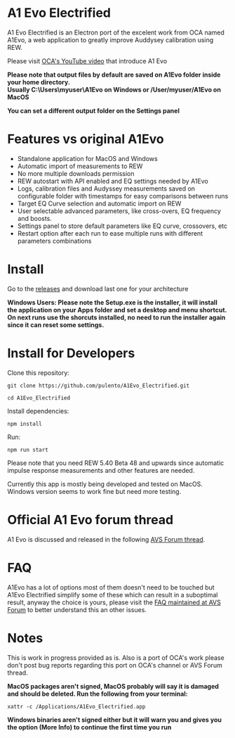 # A1 Evo Electrified

A1 Evo Electrified is an Electron port of the excelent work from OCA named A1Evo, a web application to greatly improve Auddysey calibration using REW.

Please visit [OCA's YouTube video](https://www.youtube.com/watch?v=lmZ5yV1-wMI) that introduce A1 Evo

**Please note that output files by default are saved on A1Evo folder inside your home directory.**  
**Usually C:\Users\myuser\A1Evo on Windows or /User/myuser/A1Evo on MacOS**

**You can set a different output folder on the Settings panel**

# Features vs original A1Evo

<ul>
  <li>Standalone application for MacOS and Windows</li>
  <li>Automatic import of measurements to REW</li>
  <li>No more multiple downloads permission</li>
  <li>REW autostart with API enabled and EQ settings needed by A1Evo</li>
  <li>Logs, calibration files and Audyssey measurements saved on configurable folder with timestamps for easy comparisons between runs</li>
  <li>Target EQ Curve selection and automatic import on REW</li>
  <li>User selectable advanced parameters, like cross-overs, EQ frequency and boosts.</li>
  <li>Settings panel to store default parameters like EQ curve, crossovers, etc</li>
  <li>Restart option after each run to ease multiple runs with different parameters combinations</li>
</ul>

# Install

Go to the [releases](https://github.com/pulento/A1Evo_Electrified/releases) and download last one for your architecture

**Windows Users: Please note the Setup.exe is the installer, it will install the application on your Apps folder and set a desktop and menu shortcut.
On next runs use the shorcuts installed, no need to run the installer again since it can reset some settings.**

# Install for Developers

Clone this repository:
```
git clone https://github.com/pulento/A1Evo_Electrified.git
```
```
cd A1Evo_Electrified
```
Install dependencies:

```
npm install
```

Run:

```
npm run start
```

Please note that you need REW 5.40 Beta 48 and upwards since automatic impulse response measurements and other features are needed.

Currently this app is mostly being developed and tested on MacOS. Windows version seems to work fine but need more testing.

# Official A1 Evo forum thread

A1 Evo is discussed and released in the following [AVS Forum thread](https://www.avsforum.com/threads/audyssey-one-oca-does-it-again-and-again.3297198).

# FAQ

A1Evo has a lot of options most of them doesn't need to be touched but A1Evo Electrified simplify some of these which can result in a suboptimal result, anyway the choice is yours, please visit the [FAQ maintained at AVS Forum](https://www.avsforum.com/threads/faq-audyssey-one-evo-by-oca.3306602/) to better understand this an other issues.

# Notes

This is work in progress provided as is. Also is a port of OCA's work please don't post bug reports regarding this port on OCA's channel or AVS Forum thread.

**MacOS packages aren't signed, MacOS probably will say it is damaged and should be deleted. Run the following from your terminal:**

```
xattr -c /Applications/A1Evo_Electrified.app
```
**Windows binaries aren't signed either but it will warn you and gives you the option (More Info) to continue the first time you run**


